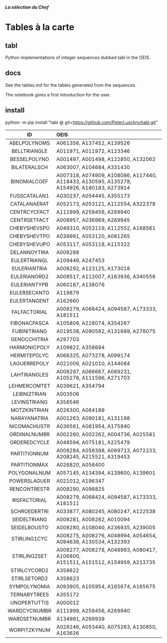 ***La sélection du Chef***
# Tables à la carte


## tabl
Python implementations of integer sequences dubbed tabl in the OEIS.


## docs
See the tables.md for the tables generated from the sequences.

The notebook gives a first introduction for the user.

## install
python -m pip install "tabl @ git+https://github.com/PeterLuschny/tabl.git"


|  ID     |   OEIS  |
| :---:   |   :--- |
|ABELPOLYNOMS | A061356, A137452, A139526|
|BELLTRIANGLE | A011971, A011972, A123346|
|BESSELPOLYNO | A001497, A001498, A122850, A132062|
|BILATERALSCH | A063007, A104684, A331430|
|BINOMIALCOEF | A007318, A074909, A108086, A117440,<br> A118433, A130595, A135278,<br> A154926, A180183, A273914|
|FUSSCATALAN1 | A030237, A054445, A355173|
|CATALANAERAT | A052173, A053121, A112554, A322378|
|CENTRCYCFACT | A111999, A259456, A269940|
|CENTRSETFACT | A008957, A036969, A269945|
|CHEBYSHEVSPO | A049310, A053119, A112552, A168561|
|CHEBYSHEVTPO | A039991, A053120, A081265|
|CHEBYSHEVUPO | A053117, A053118, A115322|
|DELANNOYTRIA | A008288|
|EULERTRIANGL | A109449, A247453|
|EULERIANTRIA | A008292, A123125, A173018|
|EULERIANORD2 | A008517, A112007, A163936, A340556|
|EULERIANTYPB | A060187, A138076|
|EULERSECANTO | A119879|
|EULERTANGENT | A162660|
|FALFACTORIAL | A008279, A068424, A094587, A173333, A181511|
|FIBONACPASCA | A105809, A228074, A354267|
|FUBINITRIANG | A019538, A090582, A131689, A278075|
|GENOCCHITRIA | A297703|
|HARMONICPOLY | A109822, A358694|
|HERMITEPOLYC | A066325, A073278, A099174|
|LAGUERREPOLY | A021009, A021010, A144084|
|LAHTRIANGLES | A008297, A066667, A089231,<br> A105278, A111596, A271703|
|LEHMERCOMTET | A039621, A354794|
|LEIBNIZTRIAN | A003506|
|LEVINSTRIANG | A356546|
|MOTZKINTRIAN | A026300, A064189|
|NARAYANATRIA | A001263, A090181, A131198|
|NICOMACHUSTR | A036561, A081954, A175840|
|ORDINALNUMBR | A002260, A002262, A004736, A025581|
|ORDEREDCYCLE | A048594, A075181, A225479|
|PARTITIONNUM | A008284, A058398, A069713, A072233,<br> A208245, A215521, A319453|
|PARTITIONMAX | A026820, A058400|
|POLYGONALNUM | A057145, A134394, A139600, A139601|
|POWERSLAGUER | A021012, A196347|
|RENCONTRESTR | A008290, A098825|
|RISFACTORIAL | A008279, A068424, A094587, A173333, A181511|
|SCHROEDERTRI | A033877, A080245, A080247, A122538|
|SEIDELTRIANG | A008281, A008282, A010094|
|SEIDELBOUSTO | A008280, A108040, A236935, A239005|
|STIRLING1CYC | A008275, A008276, A048994, A054654,<br> A094638, A130534, A132393|
|STIRLING2SET | A008277, A008278, A048993, A080417, A106800,<br> A151511, A151512, A154959, A213735|
|STIRLCYCORD2 | A358622|
|STIRLSETORD2 | A358623|
|SYMPOLYNOMIA | A093905, A105954, A165674, A165675|
|TERNARYTREES | A355172|
|UNOPERTUTTIS | A000012|
|WARDCYCNUMBR | A111999, A259456, A269940|
|WARDSETNUMBR | A134991, A269939|
|WORPITZKYNUM | A028246, A053440, A075263, A130850, A163626|
